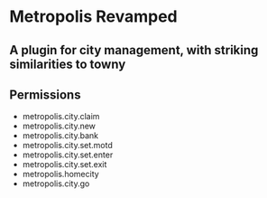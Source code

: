 # Metropolis Revamped

## A plugin for city management, with striking similarities to towny

## Permissions
- metropolis.city.claim
- metropolis.city.new
- metropolis.city.bank
- metropolis.city.set.motd
- metropolis.city.set.enter
- metropolis.city.set.exit
- metropolis.homecity
- metropolis.city.go


